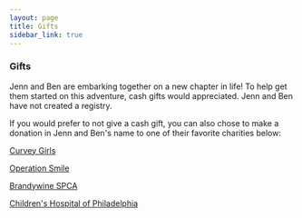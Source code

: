 ```yaml
---
layout: page
title: Gifts
sidebar_link: true
---
```


### Gifts
Jenn and Ben are embarking together on a new chapter in life! To help get them started on this adventure, cash gifts would appreciated. Jenn and Ben have not created a registry. 

If you would prefer to not give a cash gift, you can also chose to make a donation in Jenn and Ben's name to one of their favorite charities below:

[Curvey Girls](https://www.curvygirlsscoliosis.com/donate)

[Operation Smile](https://www.operationsmile.org/act-now/donate-surgeries)

[Brandywine SPCA](https://bvspca.org/donate/give/)

[Children's Hospital of Philadelphia](http://www.chop.edu/giving)
